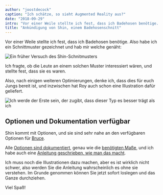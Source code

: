 ```yaml
---
author: "joostdecock"
caption: "Ich schätze, so sieht Augmented Reality aus?"
date: "2018-09-29"
intro: "Vor einer Weile stellte ich fest, dass ich Badehosen benötige. Also habe ich ein Schnittmuster gezeichnet und hab mir welche genäht:"
title: "Ankündigung von Shin, einem Badehosenschnitt"
---
```


Vor einer Weile stellte ich fest, dass ich Badehosen benötige. Also habe ich ein Schnittmuster gezeichnet und hab mir welche genäht:

![Ein früher Versuch des Shin-Schnitmusters](https://posts.freesewing.org/uploads/sample_0437fef846.jpg)

Ich fragte, ob die Leute an einem solchen Muster interessiert wären, und stellte fest, dass sie es waren.

Also, nach einigen weiteren Optimierungen, denke ich, dass dies für euch Jungs bereit ist, und inzwischen hat Roy auch schon eine Illustration dafür geliefert.

![Ich werde der Erste sein, der zugibt, dass dieser Typ es besser trägt als ich](https://posts.freesewing.org/uploads/shin_0dc5fdd06d.jpg)

## Optionen und Dokumentation verfügbar

Shin kommt mit Optionen, und sie sind sehr nahe an den verfügbaren Optionen für [Bruce](/designs/bruce).

Alle [Optionen sind dokumentiert](/docs/designs/shin/options), genau wie die [benötigten Maße](/docs/designs/shin/measurements), und ich habe auch eine [Anleitung geschrieben, wie man das macht](/docs/designs/shin/instructions).

Ich muss noch die Illustrationen dazu machen, aber es ist wirklich nicht schwer, also werden Sie die Anleitung wahrscheinlich es ohne sie verstehen. Im Grunde genommen können Sie jetzt sofort loslegen und das Ganze durchziehen.

Viel Spaß!


